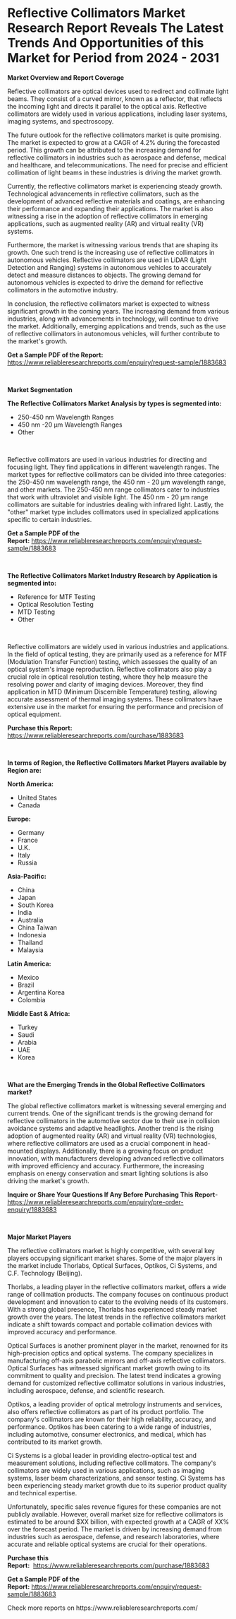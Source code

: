 <p><h1>Reflective Collimators Market Research Report Reveals The Latest Trends And Opportunities of this Market for Period from 2024 - 2031</h1></p><p><strong>Market Overview and Report Coverage</strong></p>
<p><p>Reflective collimators are optical devices used to redirect and collimate light beams. They consist of a curved mirror, known as a reflector, that reflects the incoming light and directs it parallel to the optical axis. Reflective collimators are widely used in various applications, including laser systems, imaging systems, and spectroscopy.</p><p>The future outlook for the reflective collimators market is quite promising. The market is expected to grow at a CAGR of 4.2% during the forecasted period. This growth can be attributed to the increasing demand for reflective collimators in industries such as aerospace and defense, medical and healthcare, and telecommunications. The need for precise and efficient collimation of light beams in these industries is driving the market growth.</p><p>Currently, the reflective collimators market is experiencing steady growth. Technological advancements in reflective collimators, such as the development of advanced reflective materials and coatings, are enhancing their performance and expanding their applications. The market is also witnessing a rise in the adoption of reflective collimators in emerging applications, such as augmented reality (AR) and virtual reality (VR) systems.</p><p>Furthermore, the market is witnessing various trends that are shaping its growth. One such trend is the increasing use of reflective collimators in autonomous vehicles. Reflective collimators are used in LiDAR (Light Detection and Ranging) systems in autonomous vehicles to accurately detect and measure distances to objects. The growing demand for autonomous vehicles is expected to drive the demand for reflective collimators in the automotive industry.</p><p>In conclusion, the reflective collimators market is expected to witness significant growth in the coming years. The increasing demand from various industries, along with advancements in technology, will continue to drive the market. Additionally, emerging applications and trends, such as the use of reflective collimators in autonomous vehicles, will further contribute to the market's growth.</p></p>
<p><strong>Get a Sample PDF of the Report:</strong> <a href="https://www.reliableresearchreports.com/enquiry/request-sample/1883683">https://www.reliableresearchreports.com/enquiry/request-sample/1883683</a></p>
<p>&nbsp;</p>
<p><strong>Market Segmentation</strong></p>
<p><strong>The Reflective Collimators Market Analysis by types is segmented into:</strong></p>
<p><ul><li>250-450 nm Wavelength Ranges</li><li>450 nm -20 µm Wavelength Ranges</li><li>Other</li></ul></p>
<p>&nbsp;</p>
<p><p>Reflective collimators are used in various industries for directing and focusing light. They find applications in different wavelength ranges. The market types for reflective collimators can be divided into three categories: the 250-450 nm wavelength range, the 450 nm - 20 µm wavelength range, and other markets. The 250-450 nm range collimators cater to industries that work with ultraviolet and visible light. The 450 nm - 20 µm range collimators are suitable for industries dealing with infrared light. Lastly, the "other" market type includes collimators used in specialized applications specific to certain industries.</p></p>
<p><strong>Get a Sample PDF of the Report:</strong>&nbsp;<a href="https://www.reliableresearchreports.com/enquiry/request-sample/1883683">https://www.reliableresearchreports.com/enquiry/request-sample/1883683</a></p>
<p>&nbsp;</p>
<p><strong>The Reflective Collimators Market Industry Research by Application is segmented into:</strong></p>
<p><ul><li>Reference for MTF Testing</li><li>Optical Resolution Testing</li><li>MTD Testing</li><li>Other</li></ul></p>
<p>&nbsp;</p>
<p><p>Reflective collimators are widely used in various industries and applications. In the field of optical testing, they are primarily used as a reference for MTF (Modulation Transfer Function) testing, which assesses the quality of an optical system's image reproduction. Reflective collimators also play a crucial role in optical resolution testing, where they help measure the resolving power and clarity of imaging devices. Moreover, they find application in MTD (Minimum Discernible Temperature) testing, allowing accurate assessment of thermal imaging systems. These collimators have extensive use in the market for ensuring the performance and precision of optical equipment.</p></p>
<p><strong>Purchase this Report:</strong>&nbsp; <a href="https://www.reliableresearchreports.com/purchase/1883683">https://www.reliableresearchreports.com/purchase/1883683</a></p>
<p>&nbsp;</p>
<p><strong>In terms of Region, the Reflective Collimators Market Players available by Region are:</strong></p>
<p>
    <p> <strong> North America: </strong>
        <ul>
            <li>United States</li>
            <li>Canada</li>
        </ul>
        </p> 
    <p> <strong> Europe: </strong>
        <ul>
            <li>Germany</li>
            <li>France</li>
            <li>U.K.</li>
            <li>Italy</li>
            <li>Russia</li>
        </ul>
        </p> 
    <p> <strong> Asia-Pacific: </strong>
        <ul>
            <li>China</li>
            <li>Japan</li>
            <li>South Korea</li>
            <li>India</li>
            <li>Australia</li>
            <li>China Taiwan</li>
            <li>Indonesia</li>
            <li>Thailand</li>
            <li>Malaysia</li>
        </ul>
        </p> 
    <p> <strong> Latin America: </strong>
        <ul>
            <li>Mexico</li>
            <li>Brazil</li>
            <li>Argentina Korea</li>
            <li>Colombia</li>
        </ul>
        </p> 
    <p> <strong> Middle East & Africa: </strong>
        <ul>
            <li>Turkey</li>
            <li>Saudi</li>
            <li>Arabia</li>
            <li>UAE</li>
            <li>Korea</li>
        </ul>
    </p>
    </p>
<p>&nbsp;</p>
<p><strong>What are the Emerging Trends in the Global Reflective Collimators market?</strong></p>
<p><p>The global reflective collimators market is witnessing several emerging and current trends. One of the significant trends is the growing demand for reflective collimators in the automotive sector due to their use in collision avoidance systems and adaptive headlights. Another trend is the rising adoption of augmented reality (AR) and virtual reality (VR) technologies, where reflective collimators are used as a crucial component in head-mounted displays. Additionally, there is a growing focus on product innovation, with manufacturers developing advanced reflective collimators with improved efficiency and accuracy. Furthermore, the increasing emphasis on energy conservation and smart lighting solutions is also driving the market's growth.</p></p>
<p><strong>Inquire or Share Your Questions If Any Before Purchasing This Report</strong>- <a href="https://www.reliableresearchreports.com/enquiry/pre-order-enquiry/1883683">https://www.reliableresearchreports.com/enquiry/pre-order-enquiry/1883683</a></p>
<p>&nbsp;</p>
<p><strong>Major Market Players</strong></p>
<p><p>The reflective collimators market is highly competitive, with several key players occupying significant market shares. Some of the major players in the market include Thorlabs, Optical Surfaces, Optikos, Ci Systems, and C.F. Technology (Beijing).</p><p>Thorlabs, a leading player in the reflective collimators market, offers a wide range of collimation products. The company focuses on continuous product development and innovation to cater to the evolving needs of its customers. With a strong global presence, Thorlabs has experienced steady market growth over the years. The latest trends in the reflective collimators market indicate a shift towards compact and portable collimation devices with improved accuracy and performance.</p><p>Optical Surfaces is another prominent player in the market, renowned for its high-precision optics and optical systems. The company specializes in manufacturing off-axis parabolic mirrors and off-axis reflective collimators. Optical Surfaces has witnessed significant market growth owing to its commitment to quality and precision. The latest trend indicates a growing demand for customized reflective collimator solutions in various industries, including aerospace, defense, and scientific research.</p><p>Optikos, a leading provider of optical metrology instruments and services, also offers reflective collimators as part of its product portfolio. The company's collimators are known for their high reliability, accuracy, and performance. Optikos has been catering to a wide range of industries, including automotive, consumer electronics, and medical, which has contributed to its market growth.</p><p>Ci Systems is a global leader in providing electro-optical test and measurement solutions, including reflective collimators. The company's collimators are widely used in various applications, such as imaging systems, laser beam characterizations, and sensor testing. Ci Systems has been experiencing steady market growth due to its superior product quality and technical expertise.</p><p>Unfortunately, specific sales revenue figures for these companies are not publicly available. However, overall market size for reflective collimators is estimated to be around $XX billion, with expected growth at a CAGR of XX% over the forecast period. The market is driven by increasing demand from industries such as aerospace, defense, and research laboratories, where accurate and reliable optical systems are crucial for their operations.</p></p>
<p><strong>Purchase this Report:</strong>&nbsp;&nbsp;<a href="https://www.reliableresearchreports.com/purchase/1883683">https://www.reliableresearchreports.com/purchase/1883683</a></p>
<p></p>
<p><strong>Get a Sample PDF of the Report:</strong>&nbsp;<a href="https://www.reliableresearchreports.com/enquiry/request-sample/1883683">https://www.reliableresearchreports.com/enquiry/request-sample/1883683</a></p>
<p>Check more reports on https://www.reliableresearchreports.com/</p>